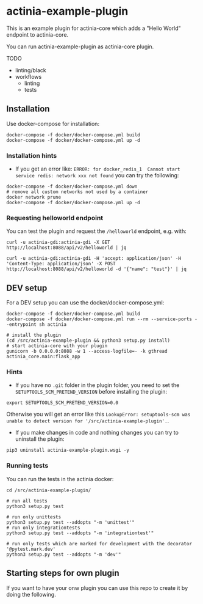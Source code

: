 # actinia-example-plugin

This is an example plugin for actinia-core which adds a "Hello World" endpoint to actinia-core.

You can run actinia-example-plugin as actinia-core plugin.

TODO
* linting/black
* workflows
  * linting
  * tests

## Installation
Use docker-compose for installation:
```
docker-compose -f docker/docker-compose.yml build
docker-compose -f docker/docker-compose.yml up -d
```

### Installation hints
* If you get an error like: `ERROR: for docker_redis_1  Cannot start service redis: network xxx not found` you can try the following:
```
docker-compose -f docker/docker-compose.yml down
# remove all custom networks not used by a container
docker network prune
docker-compose -f docker/docker-compose.yml up -d
```

### Requesting helloworld endpoint
You can test the plugin and request the `/helloworld` endpoint, e.g. with:
```
curl -u actinia-gdi:actinia-gdi -X GET http://localhost:8088/api/v2/helloworld | jq

curl -u actinia-gdi:actinia-gdi -H 'accept: application/json' -H 'Content-Type: application/json' -X POST http://localhost:8088/api/v2/helloworld -d '{"name": "test"}' | jq
```

## DEV setup
For a DEV setup you can use the docker/docker-compose.yml:
```
docker-compose -f docker/docker-compose.yml build
docker-compose -f docker/docker-compose.yml run --rm --service-ports --entrypoint sh actinia

# install the plugin
(cd /src/actinia-example-plugin && python3 setup.py install)
# start actinia-core with your plugin
gunicorn -b 0.0.0.0:8088 -w 1 --access-logfile=- -k gthread actinia_core.main:flask_app
```

### Hints

* If you have no `.git` folder in the plugin folder, you need to set the
`SETUPTOOLS_SCM_PRETEND_VERSION` before installing the plugin:
```
export SETUPTOOLS_SCM_PRETEND_VERSION=0.0
```
Otherwise you will get an error like this
`LookupError: setuptools-scm was unable to detect version for '/src/actinia-example-plugin'.`.

* If you make changes in code and nothing changes you can try to uninstall the plugin:
```
pip3 uninstall actinia-example-plugin.wsgi -y
```

### Running tests
You can run the tests in the actinia docker:
```
cd /src/actinia-example-plugin/

# run all tests
python3 setup.py test

# run only unittests
python3 setup.py test --addopts "-m 'unittest'"
# run only integrationtests
python3 setup.py test --addopts "-m 'integrationtest'"

# run only tests which are marked for development with the decorator '@pytest.mark.dev'
python3 setup.py test --addopts "-m 'dev'"
```

## Starting steps for own plugin
If you want to have your onw plugin you can use this repo to create it by doing
the following.
